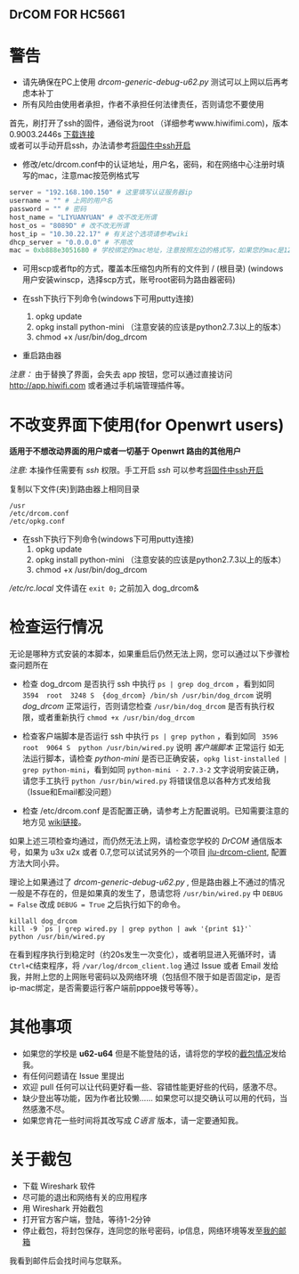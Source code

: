 DrCOM FOR HC5661
------------------

# 警告
* 请先确保在PC上使用 *drcom-generic-debug-u62.py* 测试可以上网以后再考虑本补丁
* 所有风险由使用者承担，作者不承担任何法律责任，否则请您不要使用

首先，刷打开了ssh的固件，通俗说为root （详细参考www.hiwifimi.com)，版本 0.9003.2446s
[下载连接](http://www.hiwifimi.com/root/%E6%9E%81%E5%A3%B9s2446root.zip)<br>
或者可以手动开启ssh，办法请参考[将固件中ssh开启][sshon]

* 修改/etc/drcom.conf中的认证地址，用户名，密码，和在网络中心注册时填写的mac，注意mac按范例格式写

```python
server = "192.168.100.150" # 这里填写认证服务器ip
username = "" # 上网的用户名
password = "" # 密码
host_name = "LIYUANYUAN" # 改不改无所谓
host_os = "8089D" # 改不改无所谓
host_ip = "10.30.22.17" # 有关这个选项请参考wiki
dhcp_server = "0.0.0.0" # 不用改
mac = 0xb888e3051680 # 学校绑定的mac地址，注意按照左边的格式写，如果您的mac是121212121212，则写成0x121212121212
```


* 可用scp或者ftp的方式，覆盖本压缩包内所有的文件到 / (根目录)
  (windows用户安装winscp，选择scp方式，账号root密码为路由器密码)
  
* 在ssh下执行下列命令(windows下可用putty连接)
  1. opkg update
  2. opkg install python-mini （注意安装的应该是python2.7.3以上的版本）   
  3. chmod +x /usr/bin/dog_drcom 
  
* 重启路由器

*注意：* 由于替换了界面，会失去 app 按钮，您可以通过直接访问 http://app.hiwifi.com 或者通过手机端管理插件等。

# 不改变界面下使用(for Openwrt users)

**适用于不想改动界面的用户或者一切基于 Openwrt 路由的其他用户**

*注意:* 本操作任需要有 *ssh* 权限。手工开启 *ssh* 可以参考[将固件中ssh开启][sshon]

复制以下文件(夹)到路由器上相同目录

```
/usr
/etc/drcom.conf
/etc/opkg.conf
```

* 在ssh下执行下列命令(windows下可用putty连接)
  1. opkg update
  2. opkg install python-mini （注意安装的应该是python2.7.3以上的版本）   
  3. chmod +x /usr/bin/dog_drcom 

*/etc/rc.local* 文件请在 `exit 0;` 之前加入 dog_drcom&

# 检查运行情况

无论是哪种方式安装的本脚本，如果重启后仍然无法上网，您可以通过以下步骤检查问题所在

* 检查 dog_drcom 是否执行
ssh 中执行 `ps | grep dog_drcom` ，看到如同 `3594  root  3248 S  {dog_drcom} /bin/sh /usr/bin/dog_drcom` 说明 *dog_drcom* 正常运行，否则请您检查 `/usr/bin/dog_drcom` 是否有执行权限，或者重新执行 `chmod +x /usr/bin/dog_drcom`

* 检查客户端脚本是否运行
ssh 中执行 `ps | grep python` ，看到如同 ` 3596  root  9064 S  python /usr/bin/wired.py` 说明 *客户端脚本* 正常运行
如无法运行脚本，请检查 *python-mini* 是否已正确安装，`opkg list-installed | grep python-mini`，看到如同 `python-mini - 2.7.3-2` 文字说明安装正确，请您手工执行 `python /usr/bin/wired.py` 将错误信息以各种方式发给我 （Issue和Email都没问题）

* 检查 /etc/drcom.conf 是否配置正确，请参考上方配置说明。已知需要注意的地方见 [wiki链接][wiki]。


如果上述三项检查均通过，而仍然无法上网，请检查您学校的 *DrCOM* 通信版本号，如果为 u3x u2x 或者 0.7,您可以试试另外的一个项目 [jlu-drcom-client](http://github.com/ly0/jlu-drcom-client), 配置方法大同小异。

理论上如果通过了 *drcom-generic-debug-u62.py* , 但是路由器上不通过的情况一般是不存在的，但是如果真的发生了，恳请您将 `/usr/bin/wired.py` 中 `DEBUG = False` 改成 `DEBUG = True` 之后执行如下的命令。

```
killall dog_drcom
kill -9 `ps | grep wired.py | grep python | awk '{print $1}'`
python /usr/bin/wired.py
```

在看到程序执行到稳定时（约20s发生一次变化），或者明显进入死循环时，请`Ctrl+C`结束程序，将 `/var/log/drcom_client.log` 通过 Issue 或者 Email 发给我，并附上您的上网账号密码以及网络环境（包括但不限于如是否固定ip，是否ip-mac绑定，是否需要运行客户端前pppoe拨号等等）。

# 其他事项

* 如果您的学校是 **u62-u64** 但是不能登陆的话，请将您的学校的[截包情况](#wireshark)发给我。
* 有任何问题请在 Issue 里提出
* 欢迎 pull 任何可以让代码更好看一些、容错性能更好些的代码，感激不尽。
* 缺少登出等功能，因为作者比较懒…… 如果您可以提交确认可以用的代码，当然感激不尽。
* 如果您肯花一些时间将其改写成 *C语言* 版本，请一定要通知我。 


<span id="wireshark"></span>
# 关于截包

* 下载 Wireshark 软件
* 尽可能的退出和网络有关的应用程序
* 用 Wireshark 开始截包
* 打开官方客户端，登陆，等待1-2分钟
* 停止截包，将封包保存，连同您的账号密码，ip信息，网络环境等发至[我的邮箱][mail]

我看到邮件后会找时间与您联系。

[sshon]: http://wenku.baidu.com/view/056fceb84693daef5ff73d15.html
[wiki]: https://github.com/drcoms/HC5661-1s-patch/wiki/-etc-drcom.conf%E6%B3%A8%E6%84%8F%E4%BA%8B%E9%A1%B9
[mail]: latyas@gmail.com
